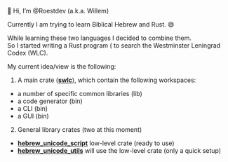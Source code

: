 👋 Hi, I’m @Roestdev (a.k.a. Willem)

Currently I am trying to learn Biblical Hebrew and Rust. 😄

While learning these two languages I decided to combine them.  
So I started writing a Rust program ( to search the Westminster Leningrad Codex (WLC).

My current idea/view is the following:
1. A main crate ([**swlc**](https://github.com/Roestdev/swlc)), which contain the following workspaces:
 -  a number of specific common libraries (lib)
 -  a code generator (bin)
 -  a CLI (bin)
 -  a GUI (bin)
2. General library crates (two at this moment)
-  [**hebrew_unicode_script**](https://github.com/Roestdev/hebrew_unicode_script) low-level crate (ready to use)   
-  [**hebrew_unicode_utils**](https://github.com/Roestdev/hebrew_unicode_utils)  will use the low-level crate (only a quick setup)





<!---
- 👋 Hi, I’m @Roestdev
- 👀 I’m interested in ...
- 🌱 I’m currently learning ...
- 💞️ I’m looking to collaborate on ...
- 📫 How to reach me ...
- 😄 Pronouns: ...
- ⚡ Fun fact: ...

<!---
Roestdev/Roestdev is a ✨ special ✨ repository because its `README.md` (this file) appears on your GitHub profile.
You can click the Preview link to take a look at your changes.
--->
